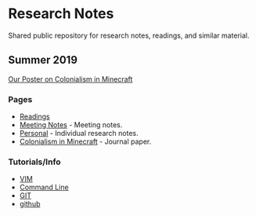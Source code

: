 # Research Notes

Shared public repository for research notes, readings, and similar material.

## Summer 2019

[Our Poster on Colonialism in Minecraft](posters/combined/poster.html)

### Pages

* [Readings](readings/)
* [Meeting Notes](meeting_notes/) - Meeting notes.
* [Personal](personal/) - Individual research notes.
* [Colonialism in Minecraft](colonialism_in_minecraft/) - Journal paper.

### Tutorials/Info

* [VIM](../../reference/vim/)
* [Command Line](../../reference/cmd/)
* [GIT](../../reference/git/)
* [github](https://www.github.com)
